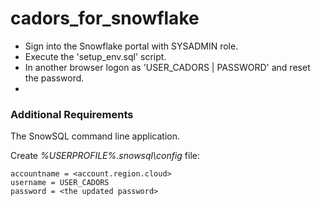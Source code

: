 # cadors_for_snowflake

- Sign into the Snowflake portal with SYSADMIN role.
- Execute the 'setup_env.sql' script.
- In another browser logon as 'USER_CADORS | PASSWORD' and reset the password.
- 

### Additional Requirements
The SnowSQL command line application.

Create *%USERPROFILE%\.snowsql\config* file:
```
accountname = <account.region.cloud>
username = USER_CADORS
password = <the updated password>
```